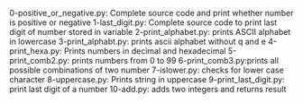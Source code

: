 0-positive_or_negative.py: Complete source code and print whether number is positive or negative
1-last_digit.py: Complete source code to print last digit of number stored in variable
2-print_alphabet.py: prints ASCII alphabet in lowercase
3-print_alphabt.py: prints ascii alphabet without q and e
4-print_hexa.py: Prints numbers in decimal and hexadecimal
5-print_comb2.py: prints numbers from 0 to 99
6-print_comb3.py:prints all possible combinations of two number
7-islower.py: checks for lower case character
8-uppercase.py: Prints string in uppercase 
9-print_last_digit.py: print last digit of a number
10-add.py: adds two integers and returns result
